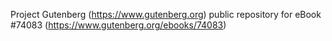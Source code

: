 Project Gutenberg (https://www.gutenberg.org) public repository for eBook #74083 (https://www.gutenberg.org/ebooks/74083)
